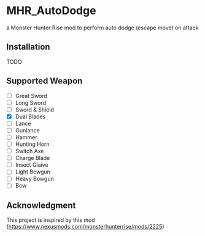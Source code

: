 # MHR_AutoDodge
a Monster Hunter Rise mod to perform auto dodge (escape move) on attack

## Installation

TODO

## Supported Weapon

- [ ] Great Sword
- [ ] Long Sword
- [ ] Sword & Shield
- [x] Dual Blades
- [ ] Lance
- [ ] Gunlance
- [ ] Hammer
- [ ] Hunting Horn
- [ ] Switch Axe
- [ ] Charge Blade
- [ ] Insect Glaive
- [ ] Light Bowgun
- [ ] Heavy Bowgun
- [ ] Bow

## Acknowledgment
This project is inspired by this mod (https://www.nexusmods.com/monsterhunterrise/mods/2225)
